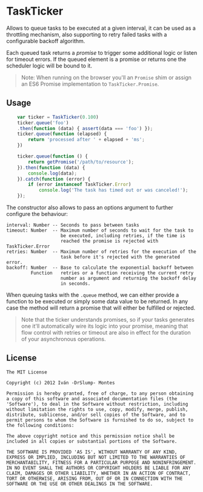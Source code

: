 # TaskTicker

Allows to queue tasks to be executed at a given interval, it can be
used as a throttling mechanism, also supporting to retry failed
tasks with a configurable backoff algorithm.

Each queued task returns a *promise* to trigger some additional
logic or listen for timeout errors. If the queued element is a
promise or returns one the scheduler logic will be bound to it.


> Note: When running on the browser you'll an `Promise` shim or
  assign an ES6 Promise implementation to `TaskTicker.Promise`.


## Usage

```js
    var ticker = TaskTicker(0.100)
    ticker.queue('foo')
    .then(function (data) { assert(data === 'foo') });
    ticker.queue(function (elapsed) {
        return 'processed after ' + elapsed + 'ms';
    })

    ticker.queue(function () {
        return getPromise('/path/to/resource');
    }).then(function (data) {
        console.log(data);
    }).catch(function (error) {
        if (error instanceof TaskTicker.Error)
            console.log('The task has timed out or was canceled!');
    });
```

The constructor also allows to pass an options argument to further
configure the behaviour:

    interval: Number -- Seconds to pass between tasks
    timeout: Number  -- Maximum number of seconds to wait for the task to
                        be executed, including retries, if the time is
                        reached the promise is rejected with TaskTicker.Error
    retries: Number  -- Maximum number of retries for the execution of the
                        task before it's rejected with the generated error.
    backoff: Number  -- Base to calculate the exponential backoff between
             Function   retries or a function receiving the current retry
                        number as argument and returning the backoff delay
                        in seconds.

When queuing tasks with the `.queue` method, we can either provide a
function to be executed or simply some data value to be returned. In any
case the method will return a promise that will either be fulfilled or
rejected.

> Note that the ticker understands promises, so if your tasks generates
one it'll automatically wire its logic into your promise, meaning that
flow control with retries or timeout are also in effect for the duration
of your asynchronous operations.


## License

    The MIT License

    Copyright (c) 2012 Iván -DrSlump- Montes

    Permission is hereby granted, free of charge, to any person obtaining
    a copy of this software and associated documentation files (the
    'Software'), to deal in the Software without restriction, including
    without limitation the rights to use, copy, modify, merge, publish,
    distribute, sublicense, and/or sell copies of the Software, and to
    permit persons to whom the Software is furnished to do so, subject to
    the following conditions:

    The above copyright notice and this permission notice shall be
    included in all copies or substantial portions of the Software.

    THE SOFTWARE IS PROVIDED 'AS IS', WITHOUT WARRANTY OF ANY KIND,
    EXPRESS OR IMPLIED, INCLUDING BUT NOT LIMITED TO THE WARRANTIES OF
    MERCHANTABILITY, FITNESS FOR A PARTICULAR PURPOSE AND NONINFRINGEMENT.
    IN NO EVENT SHALL THE AUTHORS OR COPYRIGHT HOLDERS BE LIABLE FOR ANY
    CLAIM, DAMAGES OR OTHER LIABILITY, WHETHER IN AN ACTION OF CONTRACT,
    TORT OR OTHERWISE, ARISING FROM, OUT OF OR IN CONNECTION WITH THE
    SOFTWARE OR THE USE OR OTHER DEALINGS IN THE SOFTWARE.
